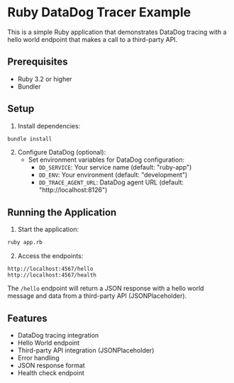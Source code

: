 # Ruby DataDog Tracer Example

This is a simple Ruby application that demonstrates DataDog tracing with a hello world endpoint that makes a call to a third-party API.

## Prerequisites

- Ruby 3.2 or higher
- Bundler

## Setup

1. Install dependencies:
```bash
bundle install
```

2. Configure DataDog (optional):
   - Set environment variables for DataDog configuration:
     - `DD_SERVICE`: Your service name (default: "ruby-app")
     - `DD_ENV`: Your environment (default: "development")
     - `DD_TRACE_AGENT_URL`: DataDog agent URL (default: "http://localhost:8126")

## Running the Application

1. Start the application:
```bash
ruby app.rb
```

2. Access the endpoints:
```
http://localhost:4567/hello
http://localhost:4567/health
```

The `/hello` endpoint will return a JSON response with a hello world message and data from a third-party API (JSONPlaceholder).

## Features

- DataDog tracing integration
- Hello World endpoint
- Third-party API integration (JSONPlaceholder)
- Error handling
- JSON response format
- Health check endpoint 